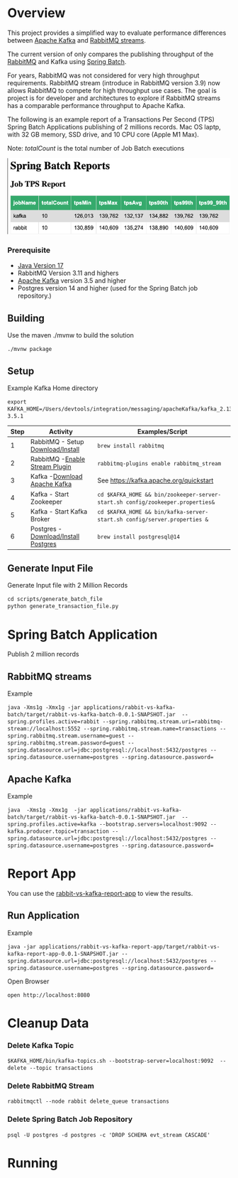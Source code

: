 # Overview

This project provides a simplified way to evaluate 
performance differences between [Apache Kafka](https://kafka.apache.org/) and [RabbitMQ streams](https://www.rabbitmq.com/streams.html).

The current version of only compares the publishing throughput of the 
[RabbitMQ](https://www.rabbitmq.com) and Kafka using [Spring Batch](https://spring.io/projects/spring-batch).



For years, RabbitMQ was not considered for very high throughput requirements.
RabbitMQ stream (introduce in RabbitMQ version 3.9) now allows RabbitMQ to compete for high throughput use cases. 
The goal is project is for developer and architectures to 
explore if RabbitMQ streams has a comparable performance throughput to Apache Kafka.

The following is an example report of a Transactions Per Second (TPS) Spring Batch Applications publishing of 2 millions records. Mac OS laptp, 
with 32 GB memory, SSD drive, and 10 CPU core  (Apple M1 Max).


Note: *totalCount* is the total number of Job Batch executions

![Batch Report](docs/img/example-report.png)

### Prerequisite

- [Java Version 17](https://jdk.java.net/17/)
- RabbitMQ Version 3.11 and highers
- [Apache Kafka](https://kafka.apache.org) version 3.5 and higher
- Postgres version 14 and higher (used for the Spring Batch job repository.)

## Building 

Use the maven ./mvnw to build the solution

```shell
./mvnw package
```

## Setup

Example Kafka Home directory

```shell
export KAFKA_HOME=/Users/devtools/integration/messaging/apacheKafka/kafka_2.13-3.5.1
```

| Step | Activity                                                                           | Examples/Script                                                                    |
|------|------------------------------------------------------------------------------------|------------------------------------------------------------------------------------|
| 1    | RabbitMQ - Setup [Download/Install](https://rabbitmq.com/download.html)            | ```brew install rabbitmq```                                                        |
| 2    | RabbitMQ -[Enable Stream Plugin](https://rabbitmq.com/stream.html#enabling-plugin) | ```rabbitmq-plugins enable rabbitmq_stream```                                      |
| 3    | Kafka -[Download Apache Kafka](https://kafka.apache.org/downloads)                 | See https://kafka.apache.org/quickstart                                            | 
| 4    | Kafka - Start Zookeeper                                                            | ```cd $KAFKA_HOME && bin/zookeeper-server-start.sh config/zookeeper.properties&``` |
| 5    | Kafka - Start Kafka Broker                                                         | ```cd $KAFKA_HOME && bin/kafka-server-start.sh config/server.properties &```       |
| 6    | Postgres - [Download/Install Postgres](https://www.postgresql.org/download/)       | ```brew install postgresql@14```                                                   |



## Generate Input File
Generate Input file with 2 Million Records

```shell
cd scripts/generate_batch_file
python generate_transaction_file.py
```

# Spring Batch Application 

Publish 2 million records


## RabbitMQ streams

Example

```shell
java -Xms1g -Xmx1g -jar applications/rabbit-vs-kafka-batch/target/rabbit-vs-kafka-batch-0.0.1-SNAPSHOT.jar  --spring.profiles.active=rabbit --spring.rabbitmq.stream.uri=rabbitmq-stream://localhost:5552 --spring.rabbitmq.stream.name=transactions --spring.rabbitmq.stream.username=guest --spring.rabbitmq.stream.password=guest --spring.datasource.url=jdbc:postgresql://localhost:5432/postgres --spring.datasource.username=postgres --spring.datasource.password=
```

## Apache Kafka

Example 

```shell
java  -Xms1g -Xmx1g  -jar applications/rabbit-vs-kafka-batch/target/rabbit-vs-kafka-batch-0.0.1-SNAPSHOT.jar  --spring.profiles.active=kafka --bootstrap.servers=localhost:9092 --kafka.producer.topic=transaction --spring.datasource.url=jdbc:postgresql://localhost:5432/postgres --spring.datasource.username=postgres --spring.datasource.password=
```



# Report App

You can use the [rabbit-vs-kafka-report-app](applications/rabbit-vs-kafka-report-app) to view the results.

## Run Application


Example

```shell
java -jar applications/rabbit-vs-kafka-report-app/target/rabbit-vs-kafka-report-app-0.0.1-SNAPSHOT.jar --spring.datasource.url=jdbc:postgresql://localhost:5432/postgres --spring.datasource.username=postgres --spring.datasource.password=
```


Open Browser

```shell
open http://localhost:8080
```

# Cleanup Data 

### Delete Kafka Topic

```shell
$KAFKA_HOME/bin/kafka-topics.sh --bootstrap-server=localhost:9092  --delete --topic transactions
```
### Delete RabbitMQ Stream

```shell
rabbitmqctl --node rabbit delete_queue transactions
```

### Delete Spring Batch Job Repository

```shell
psql -U postgres -d postgres -c 'DROP SCHEMA evt_stream CASCADE'
```

# Running